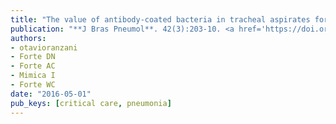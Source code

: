```yaml
---
title: "The value of antibody-coated bacteria in tracheal aspirates for the diagnosis of ventilator-associated pneumonia: a case-control study"
publication: "**J Bras Pneumol**. 42(3):203-10. <a href='https://doi.org/10.1590/s1806-37562015000000244' target='_blank' rel='noopener noreferrer'>10.1590/s1806-37562015000000244</a>"
authors:
- otavioranzani
- Forte DN
- Forte AC
- Mimica I
- Forte WC
date: "2016-05-01"
pub_keys: [critical care, pneumonia]
---
```


